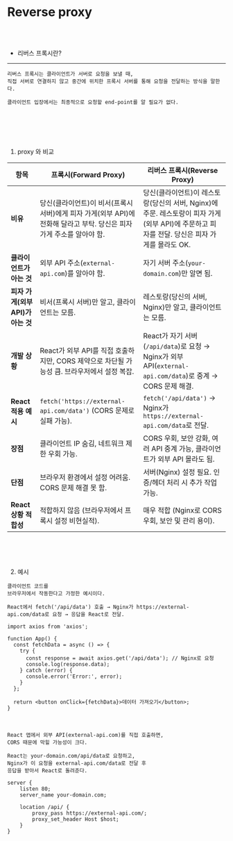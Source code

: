 # Reverse proxy

<br />
<br />

* 리버스 프록시란?
---

```
리버스 프록시는 클라이언트가 서버로 요청을 보낼 때,
직접 서버로 연결하지 않고 중간에 위치한 프록시 서버를 통해 요청을 전달하는 방식을 말한다.

클라이언트 입장에서는 최종적으로 요청할 end-point를 알 필요가 없다.
```

<br />
<br />
<br />
<br />

1. proxy 와 비교

| **항목**          | **프록시(Forward Proxy)**                                                                 | **리버스 프록시(Reverse Proxy)**                                                      |
|-------------------|------------------------------------------------------------------------------------------|-------------------------------------------------------------------------------------|
| **비유**          | 당신(클라이언트)이 비서(프록시 서버)에게 피자 가게(외부 API)에 전화해 달라고 부탁. 당신은 피자 가게 주소를 알아야 함. | 당신(클라이언트)이 레스토랑(당신의 서버, Nginx)에 주문. 레스토랑이 피자 가게(외부 API)에 주문하고 피자를 전달. 당신은 피자 가게를 몰라도 OK. |
| **클라이언트가 아는 것** | 외부 API 주소(`external-api.com`)를 알아야 함.                                           | 자기 서버 주소(`your-domain.com`)만 알면 됨.                                         |
| **피자 가게(외부 API)가 아는 것** | 비서(프록시 서버)만 알고, 클라이언트는 모름.                                             | 레스토랑(당신의 서버, Nginx)만 알고, 클라이언트는 모름.                              |
| **개발 상황**     | React가 외부 API를 직접 호출하지만, CORS 제약으로 차단될 가능성 큼. 브라우저에서 설정 복잡. | React가 자기 서버(`/api/data`)로 요청 → Nginx가 외부 API(`external-api.com/data`)로 중계 → CORS 문제 해결. |
| **React 적용 예시** | `fetch('https://external-api.com/data')` (CORS 문제로 실패 가능).                        | `fetch('/api/data')` → Nginx가 `https://external-api.com/data`로 전달.               |
| **장점**          | 클라이언트 IP 숨김, 네트워크 제한 우회 가능.                                              | CORS 우회, 보안 강화, 여러 API 중계 가능, 클라이언트가 외부 API 몰라도 됨.            |
| **단점**          | 브라우저 환경에서 설정 어려움. CORS 문제 해결 못 함.                                      | 서버(Nginx) 설정 필요. 인증/헤더 처리 시 추가 작업 가능.                              |
| **React 상황 적합성** | 적합하지 않음 (브라우저에서 프록시 설정 비현실적).                                        | 매우 적합 (Nginx로 CORS 우회, 보안 및 관리 용이).                                     |

<br />
<br />
<br />

2. 예시

```
클라이언트 코드를
브라우저에서 작동한다고 가정한 예시이다.

React에서 fetch('/api/data') 호출 → Nginx가 https://external-api.com/data로 요청 → 응답을 React로 전달.
```

```tsx
import axios from 'axios';

function App() {
  const fetchData = async () => {
    try {
      const response = await axios.get('/api/data'); // Nginx로 요청
      console.log(response.data);
    } catch (error) {
      console.error('Error:', error);
    }
  };

  return <button onClick={fetchData}>데이터 가져오기</button>;
}
```

<br />

```
React 앱에서 외부 API(external-api.com)를 직접 호출하면,
CORS 때문에 막힐 가능성이 크다.

React는 your-domain.com/api/data로 요청하고,
Nginx가 이 요청을 external-api.com/data로 전달 후
응답을 받아서 React로 돌려준다.
```

```nginx
server {
    listen 80;
    server_name your-domain.com;

    location /api/ {
        proxy_pass https://external-api.com/;
        proxy_set_header Host $host;
    }
}
```
